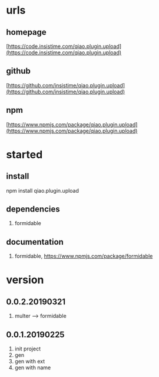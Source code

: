 # urls
## homepage
[https://code.insistime.com/qiao.plugin.upload](https://code.insistime.com/qiao.plugin.upload)

## github
[https://github.com/insistime/qiao.plugin.upload](https://github.com/insistime/qiao.plugin.upload)

## npm
[https://www.npmjs.com/package/qiao.plugin.upload](https://www.npmjs.com/package/qiao.plugin.upload)

# started
## install
npm install qiao.plugin.upload

## dependencies
1. formidable

## documentation
1. formidable, https://www.npmjs.com/package/formidable

# version
## 0.0.2.20190321
1. multer --> formidable

## 0.0.1.20190225
1. init project
2. gen
3. gen with ext
4. gen with name 